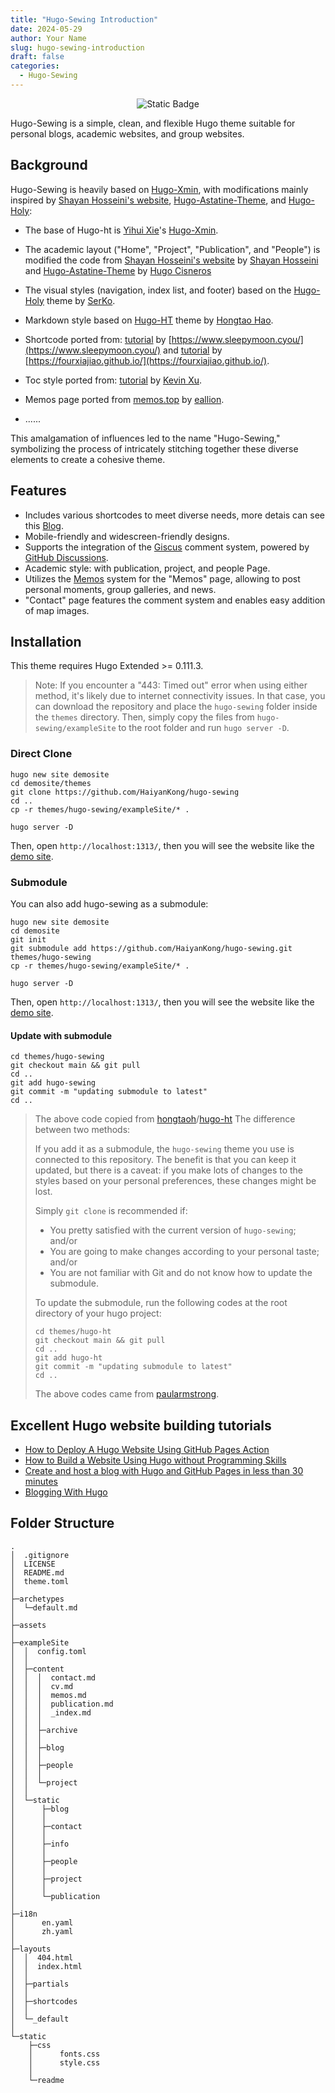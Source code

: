 ```yaml
---
title: "Hugo-Sewing Introduction"
date: 2024-05-29
author: Your Name
slug: hugo-sewing-introduction
draft: false
categories:
  - Hugo-Sewing
---
```


<div align="center">

![Static Badge](https://img.shields.io/badge/license-MIT-blue.svg)

</div>

Hugo-Sewing is a simple, clean, and flexible Hugo theme suitable for personal blogs, academic websites, and group websites.

## Background

Hugo-Sewing is heavily based on [Hugo-Xmin](https://github.com/yihui/hugo-xmin), with modifications mainly inspired by [Shayan Hosseini's website](https://github.com/shayanh), [Hugo-Astatine-Theme](https://github.com/hugcis/hugo-astatine-theme), and [Hugo-Holy](https://github.com/serkodev/holy):

- The base of Hugo-ht is [Yihui Xie](https://github.com/yihui)'s [Hugo-Xmin](https://github.com/yihui/hugo-xmin).

- The academic layout ("Home", "Project", "Publication", and "People") is modified the code from [Shayan Hosseini's website](http://shayanh.com/) by [Shayan Hosseini](https://github.com/shayanh) and [Hugo-Astatine-Theme](https://github.com/hugcis/hugo-astatine-theme) by [Hugo Cisneros](https://hugocisneros.com/)

- The visual styles (navigation, index list, and footer) based on the [Hugo-Holy](https://github.com/serkodev/holy) theme by [SerKo](https://serko.dev/).

- Markdown style based on [Hugo-HT](https://github.com/hongtaoh/hugo-ht) theme by [Hongtao Hao](https://hongtaoh.com/).

- Shortcode ported from: [tutorial](https://www.sleepymoon.cyou/2023/hugo-shortcodes/) by [https://www.sleepymoon.cyou/](https://www.sleepymoon.cyou/) and [tutorial](https://fourxiajiao.github.io/2022/hugo-blog/) by [https://fourxiajiao.github.io/](https://fourxiajiao.github.io/).

- Toc style ported from: [tutorial](https://www.sulvblog.cn/posts/blog/hugo_toc_side/) by [Kevin Xu](https://www.sulvblog.cn/).

- Memos page ported from [memos.top](https://github.com/eallion/memos.top) by [eallion](https://www.eallion.com/).

- ......

This amalgamation of influences led to the name "Hugo-Sewing," symbolizing the process of intricately stitching together these diverse elements to create a cohesive theme.

## Features

- Includes various shortcodes to meet diverse needs, more detais can see this [Blog](https://haiyankong.github.io/blog/2024/05/hugo-sewing-shortcodes/).
- Mobile-friendly and widescreen-friendly designs.
- Supports the integration of the [Giscus](https://giscus.app/) comment system, powered by [GitHub Discussions](https://docs.github.com/en/discussions).
- Academic style: with publication, project, and people Page.
- Utilizes the [Memos](https://github.com/usememos/memos) system for the "Memos" page, allowing to post personal moments, group galleries, and news.
- "Contact" page features the comment system and enables easy addition of map images.

## Installation

This theme requires Hugo Extended >= 0.111.3.

> Note: If you encounter a "443: Timed out" error when using either method, it's likely due to internet connectivity issues. In that case, you can download the repository and place the `hugo-sewing` folder inside the `themes` directory. Then, simply copy the files from `hugo-sewing/exampleSite` to the root folder and run `hugo server -D`.

### Direct Clone

```
hugo new site demosite
cd demosite/themes
git clone https://github.com/HaiyanKong/hugo-sewing
cd ..
cp -r themes/hugo-sewing/exampleSite/* .
```

```
hugo server -D
```
Then, open `http://localhost:1313/`, then you will see the website like the [demo site](https://haiyankong.github.io/).

### Submodule

You can also add hugo-sewing as a submodule:

```
hugo new site demosite
cd demosite
git init
git submodule add https://github.com/HaiyanKong/hugo-sewing.git themes/hugo-sewing
cp -r themes/hugo-sewing/exampleSite/* .
```

```
hugo server -D
```
Then, open `http://localhost:1313/`, then you will see the website like the [demo site](https://haiyankong.github.io/).

#### Update with submodule

```
cd themes/hugo-sewing
git checkout main && git pull
cd ..
git add hugo-sewing
git commit -m "updating submodule to latest"
cd ..
```
> The above code copied from [hongtaoh](https://github.com/hongtaoh)/[hugo-ht](https://github.com/hongtaoh/hugo-ht)
> The difference between two methods:
>
> If you add it as a submodule, the `hugo-sewing` theme you use is connected to this repository. The benefit is that you can keep it updated, but there is a caveat: if you make lots of changes to the styles based on your personal preferences, these changes might be lost.
>
> Simply `git clone` is recommended if:
>
> - You pretty satisfied with the current version of `hugo-sewing`; and/or
> - You are going to make changes according to your personal taste; and/or
> - You are not familiar with Git and do not know how to update the submodule.
>
> To update the submodule, run the following codes at the root directory of your hugo project:
>
> ```
> cd themes/hugo-ht
> git checkout main && git pull
> cd ..
> git add hugo-ht
> git commit -m "updating submodule to latest"
> cd ..
> ```
>
> The above codes came from [paularmstrong](https://github.com/tj/git-extras/pull/80#issuecomment-3992323).

## Excellent Hugo website building tutorials

- [How to Deploy A Hugo Website Using GitHub Pages Action](https://hongtaoh.com/en/2021/04/05/hugo-deploy-github-actions/)
- [How to Build a Website Using Hugo without Programming Skills](https://hongtaoh.com/en/2020/06/05/get-started-with-hugo/)
- [Create and host a blog with Hugo and GitHub Pages in less than 30 minutes](https://www.mytechramblings.com/posts/create-a-website-with-hugo-and-gh/)
- [Blogging With Hugo](https://digitaldrummerj.me/series/blogging-with-hugo/)


## Folder Structure

```
.
│  .gitignore
│  LICENSE
│  README.md
│  theme.toml
│  
├─archetypes
│  └─default.md
│      
├─assets
│      
├─exampleSite
│  │  config.toml
│  │  
│  ├─content
│  │  │  contact.md
│  │  │  cv.md
│  │  │  memos.md
│  │  │  publication.md
│  │  │  _index.md
│  │  │  
│  │  ├─archive
│  │  │      
│  │  ├─blog
│  │  │      
│  │  ├─people
│  │  │      
│  │  └─project
│  │          
│  └─static
│      ├─blog
│      │      
│      ├─contact
│      │      
│      ├─info
│      │      
│      ├─people
│      │      
│      ├─project
│      │      
│      └─publication
│              
├─i18n
│      en.yaml
│      zh.yaml
│      
├─layouts
│  │  404.html
│  │  index.html
│  │  
│  ├─partials
│  │      
│  ├─shortcodes
│  │      
│  └─_default
│          
└─static
    ├─css
    │      fonts.css
    │      style.css
    │      
    └─readme
```